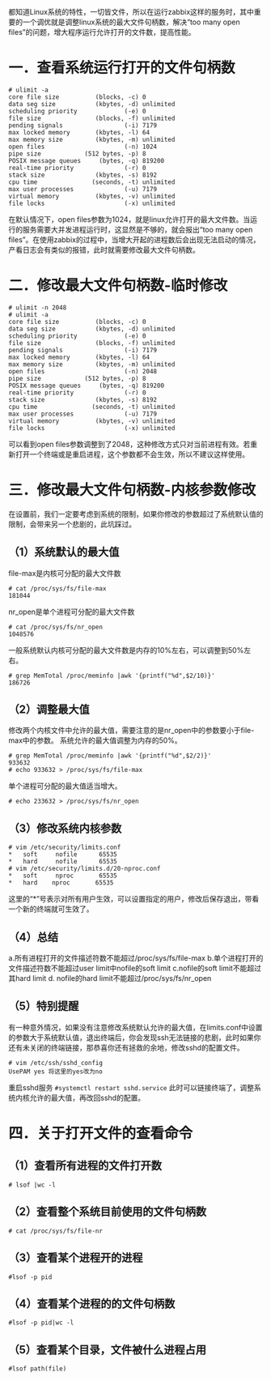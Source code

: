 都知道Linux系统的特性，一切皆文件，所以在运行zabbix这样的服务时，其中重要的一个调优就是调整linux系统的最大文件句柄数，解决“too many open files”的问题，增大程序运行允许打开的文件数，提高性能。

# 一．查看系统运行打开的文件句柄数

```shell
# ulimit -a
core file size          (blocks, -c) 0
data seg size           (kbytes, -d) unlimited
scheduling priority             (-e) 0
file size               (blocks, -f) unlimited
pending signals                 (-i) 7179
max locked memory       (kbytes, -l) 64
max memory size         (kbytes, -m) unlimited
open files                      (-n) 1024
pipe size            (512 bytes, -p) 8
POSIX message queues     (bytes, -q) 819200
real-time priority              (-r) 0
stack size              (kbytes, -s) 8192
cpu time               (seconds, -t) unlimited
max user processes              (-u) 7179
virtual memory          (kbytes, -v) unlimited
file locks                      (-x) unlimited
```

在默认情况下，open files参数为1024，就是linux允许打开的最大文件数。当运行的服务需要大并发进程运行时，这显然是不够的，就会报出“too many open files”。在使用zabbix的过程中，当增大开起的进程数后会出现无法启动的情况，产看日志会有类似的报错，此时就需要修改最大文件句柄数。

# 二．修改最大文件句柄数-临时修改

```shell
# ulimit -n 2048
# ulimit -a
core file size          (blocks, -c) 0
data seg size           (kbytes, -d) unlimited
scheduling priority             (-e) 0
file size               (blocks, -f) unlimited
pending signals                 (-i) 7179
max locked memory       (kbytes, -l) 64
max memory size         (kbytes, -m) unlimited
open files                      (-n) 2048
pipe size            (512 bytes, -p) 8
POSIX message queues     (bytes, -q) 819200
real-time priority              (-r) 0
stack size              (kbytes, -s) 8192
cpu time               (seconds, -t) unlimited
max user processes              (-u) 7179
virtual memory          (kbytes, -v) unlimited
file locks                      (-x) unlimited
```

可以看到open files参数调整到了2048，这种修改方式只对当前进程有效。若重新打开一个终端或是重启进程，这个参数都不会生效，所以不建议这样使用。

# 三．修改最大文件句柄数-内核参数修改

在设置前，我们一定要考虑到系统的限制，如果你修改的参数超过了系统默认值的限制，会带来另一个悲剧的，此坑踩过。

## （1）系统默认的最大值

file-max是内核可分配的最大文件数

```shell
# cat /proc/sys/fs/file-max 
181044
```

nr_open是单个进程可分配的最大文件数

```shell
# cat /proc/sys/fs/nr_open 
1048576
```

一般系统默认内核可分配的最大文件数是内存的10%左右，可以调整到50%左右。

```shell
# grep MemTotal /proc/meminfo |awk '{printf("%d",$2/10)}'
186726
```

## （2）调整最大值

修改两个内核文件中允许的最大值，需要注意的是nr_open中的参数要小于file-max中的参数。
系统允许的最大值调整为内存的50%。

```shell
# grep MemTotal /proc/meminfo |awk '{printf("%d",$2/2)}'
933632
# echo 933632 > /proc/sys/fs/file-max 
```

单个进程可分配的最大值适当增大。

```shell
# echo 233632 > /proc/sys/fs/nr_open
```

## （3）修改系统内核参数

```shell
# vim /etc/security/limits.conf
*   soft     nofile      65535
*   hard     nofile      65535
# vim /etc/security/limits.d/20-nproc.conf
*   soft     nproc       65535
*   hard    nproc       65535
```

这里的“*”号表示对所有用户生效，可以设置指定的用户，修改后保存退出，带看一个新的终端就可生效了。

## （4）总结

a.所有进程打开的文件描述符数不能超过/proc/sys/fs/file-max
b.单个进程打开的文件描述符数不能超过user limit中nofile的soft limit
c.nofile的soft limit不能超过其hard limit
d. nofile的hard limit不能超过/proc/sys/fs/nr_open

## （5）特别提醒

有一种意外情况，如果没有注意修改系统默认允许的最大值，在limits.conf中设置的参数大于系统默认值，退出终端后，你会发现ssh无法链接的悲剧，此时如果你还有未关闭的终端链接，那恭喜你还有拯救的余地，修改sshd的配置文件。

```shell
# vim /etc/ssh/sshd_config
UsePAM yes 将这里的yes改为no
```

重启sshd服务
`#systemctl restart sshd.service`
此时可以链接终端了，调整系统内核允许的最大值，再改回sshd的配置。

# 四．关于打开文件的查看命令

## （1）查看所有进程的文件打开数

```shell
# lsof |wc -l
```

## （2）查看整个系统目前使用的文件句柄数

```shell
# cat /proc/sys/fs/file-nr
```

## （3）查看某个进程开的进程

```shell
#lsof -p pid
```

## （4）查看某个进程的的文件句柄数

```shell
#lsof -p pid|wc -l
```

## （5）查看某个目录，文件被什么进程占用

```shell
#lsof path(file)
```
